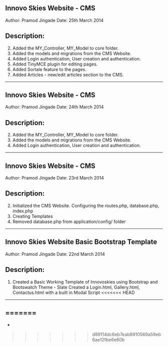 Innovo Skies Website - CMS
---------------------------------------------
Author: Pramod Jingade
Date: 25th March 2014

Description:
------------
2. Added the MY_Controller, MY_Model to core folder.
3. Added the models and migrations from the CMS Website.
4. Added Login authentication, User creation and authentication.
5. Added TinyMCE plugin for editing pages.
6. Added Sortale feature to the pages.
7. Added Articles - new/edit articles section to the CMS.

--------------------------------------------------------------------------------

Innovo Skies Website - CMS
---------------------------------------------
Author: Pramod Jingade
Date: 24th March 2014

Description:
------------
2. Added the MY_Controller, MY_Model to core folder.
3. Added the models and migrations from the CMS Website.
4. Added Login authentication, User creation and authentication.

--------------------------------------------------------------------------------

Innovo Skies Website - CMS
---------------------------------------------
Author: Pramod Jingade
Date: 23rd March 2014

Description:
------------
2. Initialized the CMS Website. Configuring the routes.php, database.php, index.php
3. Creating Templates
4. Removed database.php from application/config/ folder

--------------------------------------------------------------------------------

Innovo Skies Website Basic Bootstrap Template
---------------------------------------------
Author: Pramod Jingade
Date: 22nd March 2014


Description:
------------
1. Created a Basic Working Template of Innovoskies using Bootstrap and Bootswatch Theme - Slate
Created a Login.html, Gallery.html, Contactus.html with a built in Modal Script
<<<<<<< HEAD

--------------------------------------------------------------------------------
=======
--------------------------------------------------------------------------------
-
>>>>>>> d89114dc6eb7eab8910569a59eb6ae12fbe6e60b
